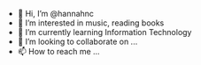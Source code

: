- 👋 Hi, I’m @hannahnc
- 👀 I’m interested in music, reading books
- 🌱 I’m currently learning Information Technology
- 💞️ I’m looking to collaborate on ...
- 📫 How to reach me ...

<!---
hannahnc/hannahnc is a ✨ special ✨ repository because its `README.md` (this file) appears on your GitHub profile.
You can click the Preview link to take a look at your changes.
--->
